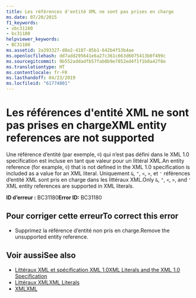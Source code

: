 ```yaml
---
title: Les références d'entité XML ne sont pas prises en charge
ms.date: 07/20/2015
f1_keywords:
- vbc31180
- bc31180
helpviewer_keywords:
- BC31180
ms.assetid: 2a393327-d8e2-4187-85b1-642b4f53b4ae
ms.openlocfilehash: dd7add295641e6a27c361c663d6075413b0f499c
ms.sourcegitcommit: 9b552addadfb57fab0b9e7852ed4f1f1b8a42f8e
ms.translationtype: HT
ms.contentlocale: fr-FR
ms.lasthandoff: 04/23/2019
ms.locfileid: "61774801"
---
```

# <a name="xml-entity-references-are-not-supported"></a><span data-ttu-id="f0b73-102">Les références d'entité XML ne sont pas prises en charge</span><span class="sxs-lookup"><span data-stu-id="f0b73-102">XML entity references are not supported</span></span>
<span data-ttu-id="f0b73-103">Une référence d’entité (par exemple, `©`) qui n’est pas défini dans le XML 1.0 specification est incluse en tant que valeur pour un littéral XML.</span><span class="sxs-lookup"><span data-stu-id="f0b73-103">An entity reference (for example, `©`) that is not defined in the XML 1.0 specification is included as a value for an XML literal.</span></span> <span data-ttu-id="f0b73-104">Uniquement `&`, `"`, `<`, `>`, et `'` références d’entité XML sont pris en charge dans les littéraux XML.</span><span class="sxs-lookup"><span data-stu-id="f0b73-104">Only `&`, `"`, `<`, `>`, and `'` XML entity references are supported in XML literals.</span></span>  
  
 <span data-ttu-id="f0b73-105">**ID d’erreur :** BC31180</span><span class="sxs-lookup"><span data-stu-id="f0b73-105">**Error ID:** BC31180</span></span>  
  
## <a name="to-correct-this-error"></a><span data-ttu-id="f0b73-106">Pour corriger cette erreur</span><span class="sxs-lookup"><span data-stu-id="f0b73-106">To correct this error</span></span>  
  
- <span data-ttu-id="f0b73-107">Supprimez la référence d’entité non pris en charge.</span><span class="sxs-lookup"><span data-stu-id="f0b73-107">Remove the unsupported entity reference.</span></span>  
  
## <a name="see-also"></a><span data-ttu-id="f0b73-108">Voir aussi</span><span class="sxs-lookup"><span data-stu-id="f0b73-108">See also</span></span>

- [<span data-ttu-id="f0b73-109">Littéraux XML et spécification XML 1.0</span><span class="sxs-lookup"><span data-stu-id="f0b73-109">XML Literals and the XML 1.0 Specification</span></span>](../../../visual-basic/programming-guide/language-features/xml/xml-literals-and-the-xml-1-0-specification.md)
- [<span data-ttu-id="f0b73-110">Littéraux XML</span><span class="sxs-lookup"><span data-stu-id="f0b73-110">XML Literals</span></span>](../../../visual-basic/language-reference/xml-literals/index.md)
- [<span data-ttu-id="f0b73-111">XML</span><span class="sxs-lookup"><span data-stu-id="f0b73-111">XML</span></span>](../../../visual-basic/programming-guide/language-features/xml/index.md)
